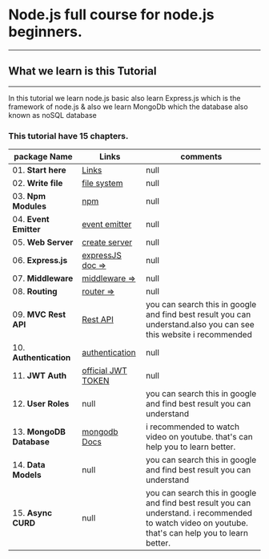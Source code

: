 # Node.js full course for node.js beginners.

---

## What we learn is this Tutorial

---

In this tutorial we learn node.js basic also learn Express.js which is the framework of node.js & also we learn MongoDb which the database also known as noSQL database

### This tutorial have 15 chapters.

| package Name             | Links                                                                                                     | comments                                                                                                                                             |
| ------------------------ | --------------------------------------------------------------------------------------------------------- | ---------------------------------------------------------------------------------------------------------------------------------------------------- |
| 01. **Start here**       | [Links](https://www.tutorialspoint.com/expressjs/expressjs_hello_world.htm)                               | null                                                                                                                                                 |
| 02. **Write file**       | [file system](https://nodejs.org/dist/latest-v19.x/docs/api/fs.html#fspromiseswritefilefile-data-options) | null                                                                                                                                                 |
| 03. **Npm Modules**      | [npm ](https://www.npmjs.com/)                                                                            | null                                                                                                                                                 |
| 04. **Event Emitter**    | [event emitter ](https://nodejs.org/api/events.html)                                                      | null                                                                                                                                                 |
| 05. **Web Server**       | [create server](https://nodejs.org/api/http.html#class-httpserver)                                        | null                                                                                                                                                 |
| 06. **Express.js**       | [expressJS doc =>](https://expressjs.com/en/5x/api.html)                                                  | null                                                                                                                                                 |
| 07. **Middleware**       | [middleware =>](https://expressjs.com/en/guide/using-middleware.html)                                     | null                                                                                                                                                 |
| 08. **Routing**          | [router =>](https://expressjs.com/en/5x/api.html#router)                                                  | null                                                                                                                                                 |
| 09. **MVC Rest API**     | [Rest API](https://www.tutorialspoint.com/expressjs/expressjs_restful_apis.htm)                           | you can search this in google and find best result you can understand.also you can see this website i recommended                                    |
| 10. **Authentication**   | [authentication](https://www.tutorialspoint.com/expressjs/expressjs_authentication.htm)                   | null                                                                                                                                                 |
| 11. **JWT Auth**         | [official JWT TOKEN](https://www.npmjs.com/package/express-jwt)                                           | null                                                                                                                                                 |
| 12. **User Roles**       | null                                                                                                      | you can search this in google and find best result you can understand                                                                                |
| 13. **MongoDB Database** | [mongodb Docs](https://www.mongodb.com/docs/)                                                             | i recommended to watch video on youtube. that's can help you to learn better.                                                                        |
| 14. **Data Models**      | null                                                                                                      | you can search this in google and find best result you can understand                                                                                |
| 15. **Async CURD**       | null                                                                                                      | you can search this in google and find best result you can understand. i recommended to watch video on youtube. that's can help you to learn better. |

